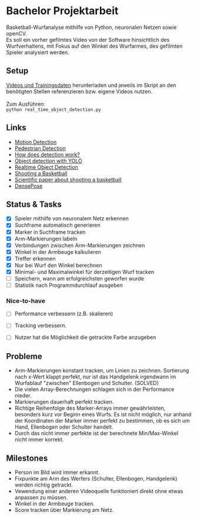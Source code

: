 # Bachelor Projektarbeit
Basketball-Wurfanalyse mithilfe von Python, neuronalen Netzen sowie openCV. <br/>
Es soll ein vorher gefilmtes Video von der Software hinsichtlich des Wurfverhaltens, mit Fokus auf den Winkel des Wurfarmes, des gefilmten Spieler analysiert werden. <br/>

## Setup ##
[Videos und Trainingsdaten](https://www.dropbox.com/sh/jru069x8v3w1gp3/AACdkQ-0Xbp_38oReUBgTlSUa?dl=0) herunterladen und jeweils im Skript 
an den benötigten Stellen referenzieren bzw. eigene Videos nutzen. <br/><br/>
Zum Ausführen: <br/>
``
python real_time_object_detection.py
``

## Links ##
* [Motion Detection](https://www.pyimagesearch.com/2015/05/25/basic-motion-detection-and-tracking-with-python-and-opencv/)          
* [Pedestrian Detection](https://www.pyimagesearch.com/2015/11/09/pedestrian-detection-opencv/)                                     
* [How does detection work?](https://thedatafrog.com/human-detection-video/)                                                        
* [Object detection with YOLO](https://www.pyimagesearch.com/2018/11/12/yolo-object-detection-with-opencv/)                         
* [Realtime Object Detection](https://www.pyimagesearch.com/2017/09/18/real-time-object-detection-with-deep-learning-and-opencv/)   
* [Shooting a Basketball](https://www.breakthroughbasketball.com/fundamentals/shooting-arm-wrist-angle.html)
* [Scientific paper about shooting a basketball](https://pdf.sciencedirectassets.com/278653/1-s2.0-S1877705816X00161/1-s2.0-S187770581630649X/main.pdf?X-Amz-Security-Token=IQoJb3JpZ2luX2VjEHIaCXVzLWVhc3QtMSJIMEYCIQDJX9pcIbL3fByndQLSm%2Bd%2FyXCRNMdHs%2F9LWISZiczbrgIhAJHczcuN%2FLvgOkAC%2FbLU7qb17X%2FF8LxSuN8SOeXPvvghKtkCCIv%2F%2F%2F%2F%2F%2F%2F%2F%2F%2FwEQAhoMMDU5MDAzNTQ2ODY1IgxlM3e%2Bumtz5sm2RTMqrQKdZvvYXCp4D0jkH%2B77JZ30mCsUyqYk%2FRyRoyxNhLJNDyHCR%2BMoh1OPfcjdW3pVoXlXt6qeBlU6TGXgbToHeDn9yS1u%2Brs1liQ%2Bq51rtSTQPc5XaVzu9UEzorIlAuMwSPz2hay%2FMvw0qLWdFSPqgc1%2Ft7zI%2BkmLGRI8sLPQEiF1ga8GupiuLI%2B%2FC%2B8QJ9Jv%2BTHkczf%2BMtljMkAU%2BN0ZRG1IFs%2FaggHYmEodUDiWNoQFxYD%2BDnl25HhD4hgWoD9v4oB%2BUgZEeefQ1ZiS6KF5lfJS9yNHaAW01AB3nbUPbwI%2FewCugpFhDYGcTvObTF1l5xR7dvORoAOrZMv8nXDK27N2iQu7H0fDiOH8%2B9bC5TPQLUukqzN9zwW2AQWDo8u1ybmnBMbA3Bb41UUy9UTeMI3Xj%2B4FOs4C9xoKpuWQ%2FDVlakYv2k1dyJy5eAb5L%2FayFSWLe3cR0u3r3uRph3d4IUSTLXXGFaLUtDyrLCkSqfBLc9gfyoDbR3AdqRzzzZu5SlZv9dTFdu3wmeKElt4AixCnq8%2B0ucwZ6j5zaJnd6oALU7weh9RYGJXX%2BUuiM%2F8uNL9kuBt1lXthI1k938LoRypBC4vRoURLW%2Bob0yFMMMIDCI2Or8%2FLOrXcxZKtMNz0lz0%2FJHab%2FrEUzDzMrMHzkZdC8H2xM1Ex3wmIlWRhvotbM3mrIE%2B3cNIUaURrWAwBnK%2BoJxKmJDMIX%2BMj%2B5QraGj9M8rCRB%2FN6jjFSzrvTKRjnFLPVjaWX3L6nVFZc9tfDWoJVRRLJ7mdW3L3LlugKBz%2FXeW0B7YfdwnVIAMVW2qzENxCm%2BQuD%2Bf277G%2FarFbq27cST2qC5lRgsAczYzOHr3EubarbA%3D%3D&X-Amz-Algorithm=AWS4-HMAC-SHA256&X-Amz-Date=20191107T102549Z&X-Amz-SignedHeaders=host&X-Amz-Expires=300&X-Amz-Credential=ASIAQ3PHCVTY5NOVDOZR%2F20191107%2Fus-east-1%2Fs3%2Faws4_request&X-Amz-Signature=d33a73f555f8559221cda275ff3912add9636beb01d102dfe44849586111184a&hash=4636b184042d2a89c12364838dfe85d66e9714b459fdf9e51c9ba32cef2c3597&host=68042c943591013ac2b2430a89b270f6af2c76d8dfd086a07176afe7c76c2c61&pii=S187770581630649X&tid=spdf-52b2be62-6415-4127-a0e0-111f420162ba&sid=d902a5db4c0ff84008590294dbedba901c8fgxrqb&type=client)
* [DensePose](https://arxiv.org/pdf/1802.00434.pdf)

## Status & Tasks ##
- [x] Spieler mithilfe von neuronalem Netz erkennen
- [x] Suchframe automatisch generieren
- [x] Marker in Suchframe tracken
- [x] Arm-Markierungen labeln
- [x] Verbindungen zwischen Arm-Markierungen zeichnen
- [x] Winkel in der Armbeuge kalkulieren
- [x] Treffer erkennen
- [x] Nur bei Wurf den Winkel berechnen
- [x] Minimal- und Maximalwinkel für derzeitigen Wurf tracken
- [ ] Speichern, wann am erfolgreichsten geworfen wurde
- [ ] Statistik nach Programmdurchlauf ausgeben

### Nice-to-have ###
- [ ] Performance verbessern (z.B. skalieren)
- [ ] Tracking verbessern.
- [ ] Nutzer hat die Möglichkeit die getrackte Farbe anzugeben


## Probleme ##
* Arm-Markierungen konstant tracken, um Linien zu zeichnen. Sortierung nach x-Wert klappt perfekt, 
  nur ist das Handgelenk irgendwann im Wurfablauf "zwischen" Ellenbogen und Schulter. (SOLVED)
* Die vielen Array-Berechnungen schlagen sich in der Performance nieder.
* Markierungen dauerhaft perfekt tracken.
* Richtige Reihenfolge des Marker-Arrays immer gewährleisten, besonders kurz vor Beginn eines Wurfs. 
  Es ist nicht möglich, nur anhand der Koordinaten der Marker immer perfekt zu bestimmen, ob es sich
  um Hand, Ellenbogen oder Schulter handelt.
* Durch das nicht immer perfekte ist der berechnete Min/Max-Winkel nicht immer korrekt.


## Milestones ##
* Person im Bild wird immer erkannt.
* Fixpunkte am Arm des Werfers (Schulter, Ellenbogen, Handgelenk) werden richtig getrackt.
* Vewendung einer anderen Videoquelle funktioniert direkt ohne etwas anpassen zu müssen.
* Winkel in der Armbeuge tracken.
* Score tracken über Markierung am Netz.
